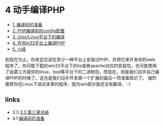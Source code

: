 # 4 动手编译PHP 

 * [1. 编译前的准备](</book/chapt04/4.1.md>) 
 * [2. PHP编译前的config配置](</book/chapt04/4.2.md>)
 * [3. Unix/Linux平台下的编译](</book/chapt04/4.3.md>)
 * [4. 在Win32平台上编译PHP](</book/chapt04/4.4.md>)
 * [5. 小结](</book/chapt04/4.5.md>)

到现在为止，你肯定应该在至少一种平台上安装过PHP，并用它来开发你的web程序了。你可能下载的win32平台下的iis或者apache对应的安装包，也可能使用了由第三方提供的linux、bsd等平台下的二进制包。而现在，则是我们动手自己编译PHP的时候了。这也是我们动手开发第一个扩展的最后一项准备知识了。
强烈推荐你在Linux下调试本章的程序，因为win部分我还没有翻译，:-)


## links
   * 3.3 [3.3 第三章总结](</book/chapt03/3.3.md>)
   * 4.1 [编译前的准备](</book/chapt04/4.1.md>)

